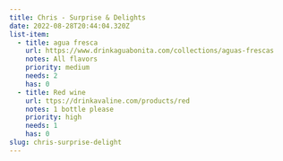 ```yaml
---
title: Chris - Surprise & Delights
date: 2022-08-28T20:44:04.320Z
list-item:
  - title: agua fresca
    url: https://www.drinkaguabonita.com/collections/aguas-frescas
    notes: All flavors
    priority: medium
    needs: 2
    has: 0
  - title: Red wine
    url: ttps://drinkavaline.com/products/red
    notes: 1 bottle please
    priority: high
    needs: 1
    has: 0
slug: chris-surprise-delight
---
```

